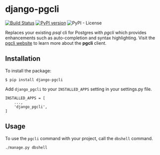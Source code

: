 # django-pgcli

[![Build Status](https://travis-ci.org/ashchristopher/django-pgcli.svg?branch=master)](https://travis-ci.org/ashchristopher/django-pgcli) [![PyPI version](https://badge.fury.io/py/django-pgcli.svg)](https://badge.fury.io/py/django-pgcli) ![PyPI - License](https://img.shields.io/pypi/l/django-mycli)

Replaces your existing *psql* cli for Postgres with *pgcli* which provides enhancements such as auto-completion and syntax highlighting. Visit the [pgcli website](https://www.pgcli.com/) to learn more about the **pgcli** client.

## Installation

To install the package:

    $ pip install django-pgcli

Add `django_pgcli` to your `INSTALLED_APPS` setting in your settings.py file.

    INSTALLED_APPS = [
        ...,
        'django_pgcli',
    ]

## Usage

To use the `pgcli` command with your project, call the `dbshell` command.

    ./manage.py dbshell
